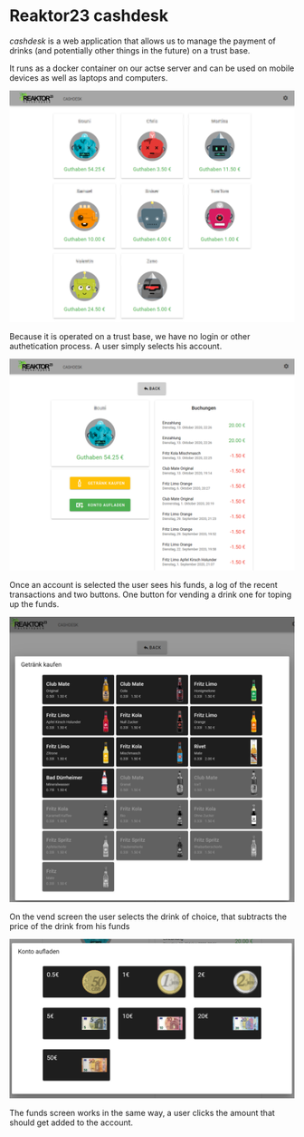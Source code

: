 # Reaktor23 cashdesk

*cashdesk* is a web application that allows us to manage the payment of drinks (and potentially other things in the future) on a trust base.

It runs as a docker container on our actse server and can be used on mobile devices as well as laptops and computers.

![Main screen](cashdesk1.png?raw=true "The main screen")

Because it is operated on a trust base, we have no login or other authetication process.
A user simply selects his account.

![Account screen](cashdesk2.png?raw=true "The account screen")

Once an account is selected the user sees his funds, a log of the recent transactions and two buttons.
One button for vending a drink one for toping up the funds.

![Vend screen](/cashdesk3.png?raw=true "The vend screen")

On the vend screen the user selects the drink of choice, that subtracts the price of the drink from his funds

![Funds screen](/cashdesk4.png?raw=true "The funds screen")

The funds screen works in the same way, a user clicks the amount that should get added to the account.
